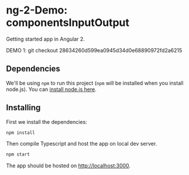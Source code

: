 # ng-2-Demo: componentsInputOutput

Getting started app in Angular 2.

DEMO 1:
git checkout 28634260d599ea0945d34d0e68890972fd2a6215

## Dependencies

We'll be using `npm` to run this project (`npm` will be installed when you install node.js). You can [install node.js here](https://nodejs.org/en/).

## Installing

First we install the dependencies:
```bash
npm install
```

Then compile Typescript and host the app on local dev server.
```bash
npm start
```

The app should be hosted on [http://localhost:3000](http://localhost:3000).